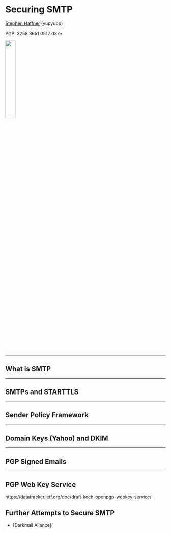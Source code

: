 # Securing SMTP

[Stephen Haffner](https://haffner.me) (yupyupp)

PGP: 3258 3651 0512 d37e

<img height="auto" width="25%" src="https://upload.wikimedia.org/wikipedia/commons/thumb/e/ee/(at).svg/2000px-(at).svg.png"/>

---

## What is SMTP

---

## SMTPs and STARTTLS

---

## Sender Policy Framework

---

## Domain Keys (Yahoo) and DKIM

---

## PGP Signed Emails

---

## PGP Web Key Service

https://datatracker.ietf.org/doc/draft-koch-openpgp-webkey-service/

## Further Attempts to Secure SMTP
 - [Darkmail Aliance](
